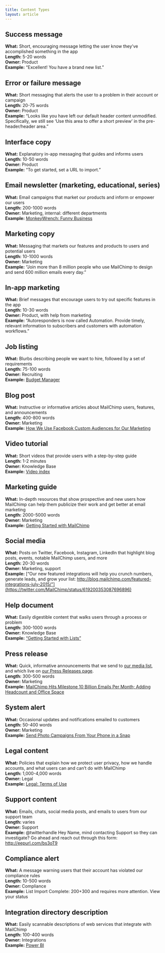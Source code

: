 ```yaml
---
title: Content Types
layout: article
---
```


## Success message

**What:** Short, encouraging message letting the user know they’ve accomplished something in the app  
**Length:** 5-20 words  
**Owner:** Product  
**Example:** “Excellent! You have a brand new list.”  

## Error or failure message

**What:** Short messaging that alerts the user to a problem in their account or campaign  
**Length:** 20-75 words  
**Owner:** Product  
**Example:** “Looks like you have left our default header content unmodified. Specifically, we still see ‘Use this area to offer a short preview’ in the pre-header/header area.”  

## Interface copy

**What:** Explanatory in-app messaging that guides and informs users  
**Length:** 10-50 words  
**Owner:** Product  
**Example:** “To get started, set a URL to import.”  

## Email newsletter (marketing, educational, series)

**What:** Email campaigns that market our products and inform or empower our users  
**Length:** 200-1000 words  
**Owner:** Marketing, internal: different departments  
**Example:** [MonkeyWrench: Funny Business](http://us1.campaign-archive1.com/?u=67a904de95&id=ce0573e06e)  

## Marketing copy

**What:** Messaging that markets our features and products to users and potential users  
**Length:** 10-1000 words  
**Owner:** Marketing  
**Example:** “Join more than 8 million people who use MailChimp to design and send 600 million emails every day.”  

## In-app marketing

**What:** Brief messages that encourage users to try out specific features in the app  
**Length:** 10-30 words  
**Owner:** Product, with help from marketing  
**Example:** “Autoresponders is now called Automation. Provide timely, relevant information to subscribers and customers with automation workflows.”  

## Job listing

**What:** Blurbs describing people we want to hire, followed by a set of requirements  
**Length:** 75-100 words  
**Owner:** Recruiting  
**Example:** [Budget Manager](http://mailchimp.com/about/jobs/KG8aMH/budget-manager)  

## Blog post

**What:** Instructive or informative articles about MailChimp users, features, and announcements  
**Length:** 400-800 words  
**Owner:** Marketing  
**Example:** [How We Use Facebook Custom Audiences for Our Marketing](https://blog.mailchimp.com/how-we-use-facebook-custom-audiences-for-our-marketing/)  

## Video tutorial
**What:** Short videos that provide users with a step-by-step guide  
**Length:** 1-2 minutes  
**Owner:** Knowledge Base  
**Example:** [Video index](http://kb.mailchimp.com/video-index)  

## Marketing guide

**What:** In-depth resources that show prospective and new users how MailChimp can help them publicize their work and get better at email marketing  
**Length:** 2000-5000 words  
**Owner:** Marketing  
**Example:** [Getting Started with MailChimp](http://mailchimp.com/resources/guides/getting-started-with-mailchimp/)  

## Social media

**What:** Posts on Twitter, Facebook, Instagram, LinkedIn that highlight blog posts, events, notable MailChimp users, and more  
**Length:** 20-30 words  
**Owner:** Marketing, support  
**Example:** [“Our new featured integrations will help you crunch numbers, generate leads, and grow your list: http://blog.mailchimp.com/featured-integrations-july-2015/”](https://twitter.com/MailChimp/status/619200353087696896)  

## Help document

**What:** Easily digestible content that walks users through a process or problem  
**Length:** 300-1000 words  
**Owner:** Knowledge Base  
**Example:** [“Getting Started with Lists”](http://kb.mailchimp.com/lists/growth/getting-started-with-lists)  

## Press release

**What:** Quick, informative announcements that we send to [our media list](http://mailchimp.us6.list-manage.com/subscribe?u=4c5c956741&id=8f96c922d0), and which live on [our Press Releases page](http://mailchimp.com/about/press-releases/).  
**Length:** 300-500 words  
**Owner:** Marketing  
**Example:** [MailChimp Hits Milestone 10 Billion Emails Per Month; Adding Headcount and Office Space](http://mailchimp.com/about/press-releases/2014-06-03/)  

## System alert

**What:** Occasional updates and notifications emailed to customers  
**Length:** 50-400 words  
**Owner:** Marketing  
**Example:** [Send Photo Campaigns From Your Phone in a Snap](http://us1.campaign-archive2.com/?u=f7b9ee22124ff6454424dc10c&id=88e3c79ff1)  

## Legal content

**What:** Policies that explain how we protect user privacy, how we handle accounts, and what users can and can’t do with MailChimp  
**Length:** 1,000-4,000 words  
**Owner:** Legal  
**Example:** [Legal: Terms of Use](http://mailchimp.com/legal/terms/)  

## Support content

**What:** Emails, chats, social media posts, and emails to users from our support team  
**Length:** varies  
**Owner:** Support  
**Example:** @twitterhandle Hey Name, mind contacting Support so they can investigate? Go ahead and reach out through this form: http://eepurl.com/bs3oT9  

## Compliance alert

**What:** A message warning users that their account has violated our compliance rules  
**Length:** 10-500 words  
**Owner:** Compliance  
**Example:** List Import Complete: 200+300 and requires more attention. View your status  

## Integration directory description

**What:** Easily scannable descriptions of web services that integrate with MailChimp  
**Length:** 100-400 words  
**Owner:** Integrations  
**Example:** [Power BI](https://connect.mailchimp.com/integrations/power-bi)  
